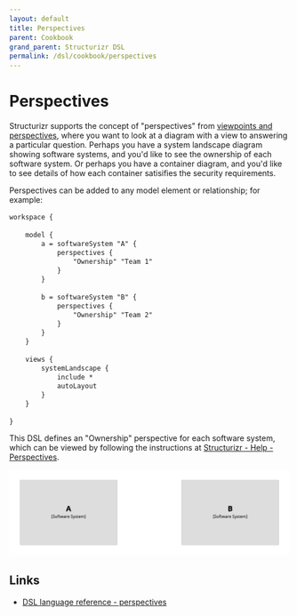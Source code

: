 ```yaml
---
layout: default
title: Perspectives
parent: Cookbook
grand_parent: Structurizr DSL
permalink: /dsl/cookbook/perspectives
---
```


# Perspectives

Structurizr supports the concept of "perspectives" from [viewpoints and perspectives](https://www.viewpoints-and-perspectives.info/home/perspectives/), where you want to look at a diagram with a view to answering a particular question.
Perhaps you have a system landscape diagram showing software systems, and you'd like to see the ownership of each software system.
Or perhaps you have a container diagram, and you'd like to see details of how each container satisifies the security requirements.

Perspectives can be added to any model element or relationship; for example:

```
workspace {

    model {
        a = softwareSystem "A" {
            perspectives {
                "Ownership" "Team 1"
            }
        }
        
        b = softwareSystem "B" {
            perspectives {
                "Ownership" "Team 2"
            }
        }
    }

    views {
        systemLandscape {
            include *
            autoLayout
        }
    }
    
}
```

This DSL defines an "Ownership" perspective for each software system, which can be viewed by following the instructions at [Structurizr - Help - Perspectives](https://structurizr.com/help/perspectives).

[![](example-1.png)](http://structurizr.com/dsl?src=https://docs.structurizr.com/dsl/cookbook/perspectives/example-1.dsl&perspective=Ownership)

## Links

- [DSL language reference - perspectives](/dsl/language#perspectives)